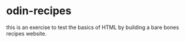 # odin-recipes
this is an exercise to test the basics of HTML by building a bare bones recipes website.